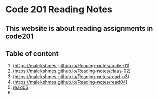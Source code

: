 # Code 201 Reading Notes
## This website is about reading assignments in code201
## Table of content 
1. (https://malekshmes.github.io/Reading-notes/code-01)
2. (https://malekshmes.github.io/Reading-notes/class-02)
3. (https://malekshmes.github.io/Reading-notes/read-o3)
4. (https://malekshmes.github.io/Reading-notes/read04)
5. [read05](https://malekshmes.github.io/Reading-notes/read05)
6.